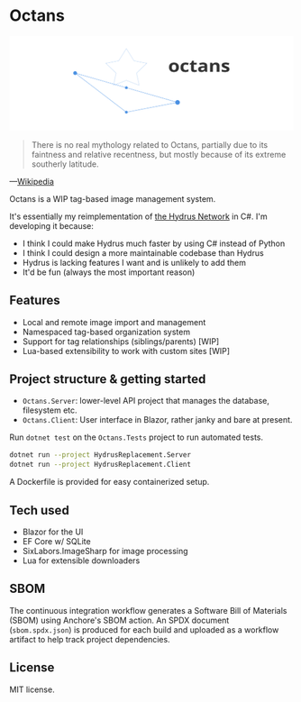 # Octans

![Logo for Octans, showing a constellation and the project name](docs/octans-logo.svg "Title")

> There is no real mythology related to Octans, partially due to its faintness and relative recentness, but mostly because of its extreme southerly latitude.

—[Wikipedia](https://en.wikipedia.org/wiki/Octans)

Octans is a WIP tag-based image management system.

It's essentially my reimplementation of [the Hydrus Network](https://hydrusnetwork.github.io/hydrus/index.html) in C#.
I'm developing it because:

- I think I could make Hydrus much faster by using C# instead of Python
- I think I could design a more maintainable codebase than Hydrus
- Hydrus is lacking features I want and is unlikely to add them
- It'd be fun (always the most important reason)

## Features

- Local and remote image import and management
- Namespaced tag-based organization system
- Support for tag relationships (siblings/parents) [WIP]
- Lua-based extensibility to work with custom sites [WIP]

## Project structure & getting started

- `Octans.Server`: lower-level API project that manages the database, filesystem etc.
- `Octans.Client`: User interface in Blazor, rather janky and bare at present.

Run `dotnet test` on the `Octans.Tests` project to run automated tests.

   ```bash
   dotnet run --project HydrusReplacement.Server
   dotnet run --project HydrusReplacement.Client
   ```

A Dockerfile is provided for easy containerized setup.

## Tech used

- Blazor for the UI
- EF Core w/ SQLite
- SixLabors.ImageSharp for image processing
- Lua for extensible downloaders

## SBOM

The continuous integration workflow generates a Software Bill of Materials (SBOM) using Anchore's SBOM action. An SPDX document (`sbom.spdx.json`) is produced for each build and uploaded as a workflow artifact to help track project dependencies.

## License

MIT license.
